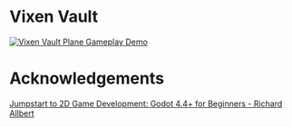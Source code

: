 # Vixen Vault

[![Vixen Vault Plane Gameplay Demo](https://img.youtube.com/vi/kp8NpD9q7b0/0.jpg)](https://www.youtube.com/watch?v=kp8NpD9q7b0)

# Acknowledgements
[Jumpstart to 2D Game Development: Godot 4.4+ for Beginners - Richard Allbert](https://www.udemy.com/course/jumpstart-to-2d-game-development-godot-4-for-beginners)

